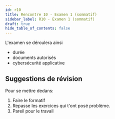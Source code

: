 ```yaml
---
id: r10
title: Rencontre 10 - Examen 1 (sommatif)
sidebar_label: R10 - Examen 1 (sommatif)
draft: true
hide_table_of_contents: false
---
```



L'examen se déroulera ainsi
- durée
- documents autorisés
- cybersécurité applicative

## Suggestions de révision

Pour se mettre dedans:
1. Faire le formatif
2. Repasse les exercices qui t'ont posé problème.
3. Pareil pour le travail




